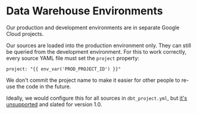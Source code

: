 # Data Warehouse Environments

Our production and development environments are in separate Google Cloud projects.

Our sources are loaded into the production environment only. They can still be queried from the development environment. For this to work correctly, every source YAML file must set the `project` property:

```
project: "{{ env_var('PROD_PROJECT_ID') }}"
```

We don't commit the project name to make it easier for other people to re-use the code in the future.

Ideally, we would configure this for all sources in `dbt_project.yml`, but [it's unsupported](https://github.com/dbt-labs/dbt-core/issues/3298) and slated for version 1.0.

